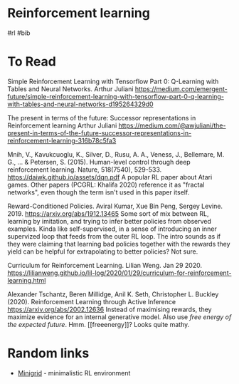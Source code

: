 # Reinforcement learning
#rl #bib

# To Read

Simple Reinforcement Learning with Tensorflow Part 0: Q-Learning with Tables and Neural Networks. Arthur Juliani
https://medium.com/emergent-future/simple-reinforcement-learning-with-tensorflow-part-0-q-learning-with-tables-and-neural-networks-d195264329d0

The present in terms of the future: Successor representations in Reinforcement learning
Arthur Juliani
https://medium.com/@awjuliani/the-present-in-terms-of-the-future-successor-representations-in-reinforcement-learning-316b78c5fa3

Mnih, V., Kavukcuoglu, K., Silver, D., Rusu, A. A., Veness, J., Bellemare, M. G., ... & Petersen, S. (2015). Human-level control through deep reinforcement learning. Nature, 518(7540), 529-533.
https://daiwk.github.io/assets/dqn.pdf
A popular RL paper about Atari games. Other papers (PCGRL: Khalifa 2020) reference it as "fractal networks", even though the term isn't used in this paper itself.

Reward-Conditioned Policies. Aviral Kumar, Xue Bin Peng, Sergey Levine. 2019.
https://arxiv.org/abs/1912.13465
Some sort of mix between RL, learning by imitation, and trying to infer better policies from observed examples. Kinda like self-supervised, in a sense of introducing an inner supervized loop that feeds from the outer RL loop. The intro sounds as if they were claiming that learning bad policies together with the rewards they yield can be helpful for extrapolating to better policies? Not sure.

Curriculum for Reinforcement Learning. Lilian Weng. Jan 29 2020.
https://lilianweng.github.io/lil-log/2020/01/29/curriculum-for-reinforcement-learning.html

Alexander Tschantz, Beren Millidge, Anil K. Seth, Christopher L. Buckley (2020). Reinforcement Learning through Active Inference
https://arxiv.org/abs/2002.12636
Instead of maximising rewards, they maximize evidence for an internal generative model. Also use _free energy of the expected future_. Hmm. [[freeenergy]]? Looks quite mathy.

# Random links

* [Minigrid](https://github.com/maximecb/gym-minigrid/) - minimalistic RL environment
